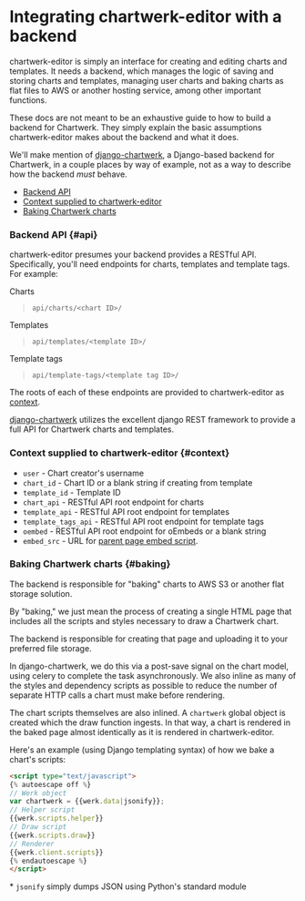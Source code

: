 # Integrating chartwerk-editor with a backend

chartwerk-editor is simply an interface for creating and editing charts and templates. It needs a backend, which manages the logic of saving and storing charts and templates, managing user charts and baking charts as flat files to AWS or another hosting service, among other important functions.

These docs are not meant to be an exhaustive guide to how to build a backend for Chartwerk. They simply explain the basic assumptions chartwerk-editor makes about the backend and what it does.

We'll make mention of [django-chartwerk](), a Django-based backend for Chartwerk, in a couple places by way of example, not as a way to describe how the backend _must_ behave.

- [Backend API](#api)
- [Context supplied to chartwerk-editor](#context)
- [Baking Chartwerk charts](#baking)

### Backend API {#api}

chartwerk-editor presumes your backend provides a RESTful API. Specifically, you'll need endpoints for charts, templates and template tags. For example:

Charts
> `api/charts/<chart ID>/`

Templates
> `api/templates/<template ID>/`

Template tags
> `api/template-tags/<template tag ID>/`

The roots of each of these endpoints are provided to chartwerk-editor as [context](#context).

[django-chartwerk]() utilizes the excellent django REST framework to provide a full API for Chartwerk charts and templates.

### Context supplied to chartwerk-editor {#context}

- `user` - Chart creator's username
- `chart_id` - Chart ID or a blank string if creating from template
- `template_id` - Template ID
- `chart_api` - RESTful API root endpoint for charts
- `template_api` - RESTful API root endpoint for templates
- `template_tags_api` - RESTful API root endpoint for template tags
- `oembed` - RESTful API root endpoint for oEmbeds or a blank string
- `embed_src` - URL for [parent page embed script](embedding.md#parent-embed).

### Baking Chartwerk charts {#baking}

The backend is responsible for "baking" charts to AWS S3 or another flat storage solution.

By "baking," we just mean the process of creating a single HTML page that includes all the scripts and styles necessary to draw a Chartwerk chart.

The backend is responsible for creating that page and uploading it to your preferred file storage.

In django-chartwerk, we do this via a post-save signal on the chart model, using celery to complete the task asynchronously. We also inline as many of the styles and dependency scripts as possible to reduce the number of separate HTTP calls a chart must make before rendering.

The chart scripts themselves are also inlined. A `chartwerk` global object is created which the draw function ingests. In that way, a chart is rendered in the baked page almost identically as it is rendered in chartwerk-editor.

Here's an example (using Django templating syntax) of how we bake a chart's scripts:

```html
<script type="text/javascript">
{% autoescape off %}
// Werk object
var chartwerk = {{werk.data|jsonify}};
// Helper script
{{werk.scripts.helper}}
// Draw script
{{werk.scripts.draw}}
// Renderer
{{werk.client.scripts}}
{% endautoescape %}
</script>
```

\* `jsonify` simply dumps JSON using Python's standard module